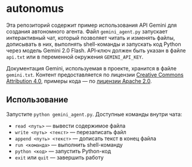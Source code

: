 # autonomus

Эта репозиторий содержит пример использования API Gemini для создания автономного агента.
Файл `gemini_agent.py` запускает интерактивный чат, который позволяет читать и
изменять файлы, дописывать в них, выполнять shell-команды и запускать код Python
через модель Gemini 2.0 Flash.
API‑ключ должен быть указан в файле `api.txt` или в переменной окружения
`GEMINI_API_KEY`.

Документация Gemini, используемая в проекте, хранится в файле `gemini.txt`.
Контент предоставляется по лицензии [Creative Commons Attribution 4.0](https://creativecommons.org/licenses/by/4.0/),
примеры кода — по [лицензии Apache 2.0](https://www.apache.org/licenses/LICENSE-2.0).

## Использование

Запустите `python gemini_agent.py`. Доступные команды внутри чата:
- `read <путь>` — вывести содержимое файла
- `write <путь> <текст>` — перезаписать файл
- `append <путь> <текст>` — дописать текст в конец файла
- `run <команда>` — выполнить shell-команду
- `python <код>` — запустить Python-код
- `exit` или `quit` — завершить работу
